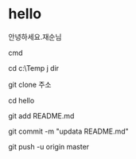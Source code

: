 ﻿# hello
안녕하세요.재순님
 
cmd

cd c:\Temp
j
dir

git clone 주소 

cd hello

git add README.md

git commit -m "updata README.md"

git push -u origin master

